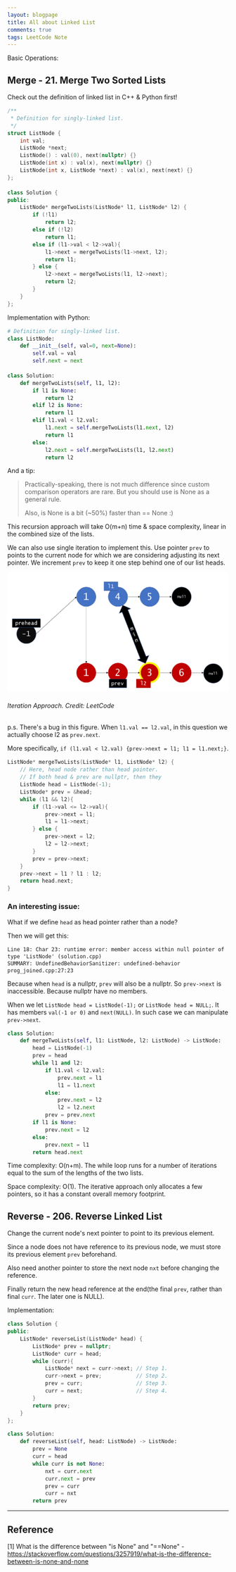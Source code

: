 ```yaml
---
layout: blogpage
title: All about Linked List
comments: true
tags: LeetCode Note
---
```


Basic Operations:
## Merge - 21. Merge Two Sorted Lists ##

Check out the definition of linked list in C++ & Python first!

```cpp
/**
 * Definition for singly-linked list.
 */
struct ListNode {
    int val;
    ListNode *next;
    ListNode() : val(0), next(nullptr) {}
    ListNode(int x) : val(x), next(nullptr) {}
    ListNode(int x, ListNode *next) : val(x), next(next) {}
};

class Solution {
public:
    ListNode* mergeTwoLists(ListNode* l1, ListNode* l2) {
        if (!l1)
            return l2;
        else if (!l2)
            return l1;
        else if (l1->val < l2->val){
            l1->next = mergeTwoLists(l1->next, l2);
            return l1;
        } else {
            l2->next = mergeTwoLists(l1, l2->next);
            return l2;
        }
    }
};
```

Implementation with Python:

```python
# Definition for singly-linked list.
class ListNode:
    def __init__(self, val=0, next=None):
        self.val = val
        self.next = next

class Solution:
    def mergeTwoLists(self, l1, l2):
        if l1 is None:
            return l2
        elif l2 is None:
            return l1
        elif l1.val < l2.val:
            l1.next = self.mergeTwoLists(l1.next, l2)
            return l1
        else:
            l2.next = self.mergeTwoLists(l1, l2.next)
            return l2
```
            
And a tip:

> Practically-speaking, there is not much difference since custom comparison operators are rare. But you should use is None as a general rule.
> 
> Also, is None is a bit (~50%) faster than == None :)

This recursion approach will take O(m+n) time & space complexity, linear in the combined size of the lists.

We can also use single iteration to implement this. Use pointer `prev` to points to the current node for which we are considering adjusting its next pointer.
We increment `prev` to keep it one step behind one of our list heads.

<div class="hovereffect">
    <div class="illustration" >
        <a class="chocolat-image"  href="/images/illustration/2020-12-08/linkedlist.png"><img src="/images/illustration/2020-12-08/linkedlist.png" class="img-responsive" alt="LinkedList"></a>
        <h6>Iteration Approach. Credit: LeetCode</h6>
    </div>
</div>

p.s. There's a bug in this figure. When `l1.val == l2.val`, in this question we actually choose l2 as `prev.next`. 

More specifically, `if (l1.val < l2.val) {prev->next = l1; l1 = l1.next;}`.

```cpp
ListNode* mergeTwoLists(ListNode* l1, ListNode* l2) {
    // Here, head node rather than head pointer.
    // If both head & prev are nullptr, then they
    ListNode head = ListNode(-1);
    ListNode* prev = &head;
    while (l1 && l2){
        if (l1->val <= l2->val){
            prev->next = l1;
            l1 = l1->next;
        } else {
            prev->next = l2;
            l2 = l2->next;
        }
        prev = prev->next;
    }
    prev->next = l1 ? l1 : l2;
    return head.next;
}
```

### An interesting issue: ###

What if we define `head` as head pointer rather than a node?

Then we will get this:

    Line 18: Char 23: runtime error: member access within null pointer of type 'ListNode' (solution.cpp)
    SUMMARY: UndefinedBehaviorSanitizer: undefined-behavior prog_joined.cpp:27:23

Because when `head` is a nullptr, `prev` will also be a nullptr. So `prev->next` is inaccessible. 
Because nullptr have no members. 

When we let `ListNode head = ListNode(-1);` or  `ListNode head = NULL;`. It has members `val(-1 or 0)` and `next(NULL)`. In such case we can manipulate `prev->next`.

    
```python
class Solution:
    def mergeTwoLists(self, l1: ListNode, l2: ListNode) -> ListNode:
        head = ListNode(-1)
        prev = head
        while l1 and l2:
            if l1.val < l2.val:
                prev.next = l1
                l1 = l1.next
            else:
                prev.next = l2
                l2 = l2.next
            prev = prev.next
        if l1 is None:
            prev.next = l2
        else:
            prev.next = l1
        return head.next
```

Time complexity: O(n+m). The while loop runs for a number of iterations equal to the sum of the lengths of the two lists.

Space complexity: O(1). The iterative approach only allocates a few pointers, so it has a constant overall memory footprint. 


## Reverse - 206. Reverse Linked List ##

Change the current node's next pointer to point to its previous element.
 
Since a node does not have reference to its previous node, we must store its previous element `prev` beforehand. 

Also need another pointer to store the next node `nxt` before changing the reference. 

Finally return the new head reference at the end(the final `prev`, rather than final `curr`. The later one is NULL).

Implementation:

```cpp
class Solution {
public:
    ListNode* reverseList(ListNode* head) {
        ListNode* prev = nullptr;
        ListNode* curr = head;
        while (curr){
            ListNode* next = curr->next; // Step 1.
            curr->next = prev;           // Step 2.
            prev = curr;                 // Step 3.
            curr = next;                 // Step 4.
        }
        return prev;
    }
};
```

```python
class Solution:
    def reverseList(self, head: ListNode) -> ListNode:
        prev = None
        curr = head
        while curr is not None:
            nxt = curr.next
            curr.next = prev
            prev = curr
            curr = nxt
        return prev
```


---

## Reference ##
[1] What is the difference between "is None" and "==None" - https://stackoverflow.com/questions/3257919/what-is-the-difference-between-is-none-and-none